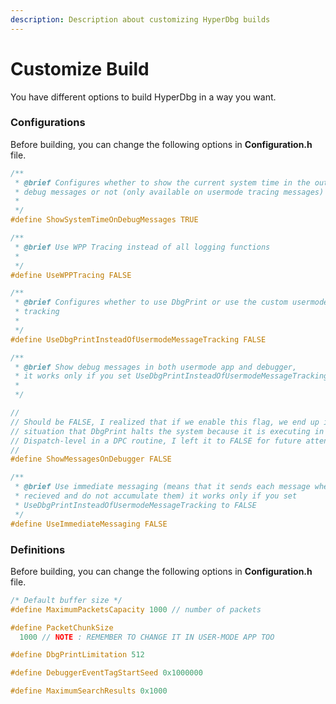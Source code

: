 ```yaml
---
description: Description about customizing HyperDbg builds
---
```


# Customize Build

You have different options to build HyperDbg in a way you want.

### Configurations

Before building, you can change the following options in **Configuration.h** file.

```c
/**
 * @brief Configures whether to show the current system time in the output of
 * debug messages or not (only available on usermode tracing messages)
 *
 */
#define ShowSystemTimeOnDebugMessages TRUE
```

```c
/**
 * @brief Use WPP Tracing instead of all logging functions
 *
 */
#define UseWPPTracing FALSE

```

```c
/**
 * @brief Configures whether to use DbgPrint or use the custom usermode message
 * tracking
 *
 */
#define UseDbgPrintInsteadOfUsermodeMessageTracking FALSE

```

```c
/**
 * @brief Show debug messages in both usermode app and debugger,
 * it works only if you set UseDbgPrintInsteadOfUsermodeMessageTracking to FALSE
 *
 */

//
// Should be FALSE, I realized that if we enable this flag, we end up in a
// situation that DbgPrint halts the system because it is executing in
// Dispatch-level in a DPC routine, I left it to FALSE for future attention
//
#define ShowMessagesOnDebugger FALSE
```

```c
/**
 * @brief Use immediate messaging (means that it sends each message when they
 * recieved and do not accumulate them) it works only if you set
 * UseDbgPrintInsteadOfUsermodeMessageTracking to FALSE
 */
#define UseImmediateMessaging FALSE
```

### Definitions

Before building, you can change the following options in **Configuration.h** file.

```c
/* Default buffer size */
#define MaximumPacketsCapacity 1000 // number of packets
```

```c
#define PacketChunkSize                                                        \
  1000 // NOTE : REMEMBER TO CHANGE IT IN USER-MODE APP TOO
```

```c
#define DbgPrintLimitation 512
```

```c
#define DebuggerEventTagStartSeed 0x1000000
```

```c
#define MaximumSearchResults 0x1000
```

